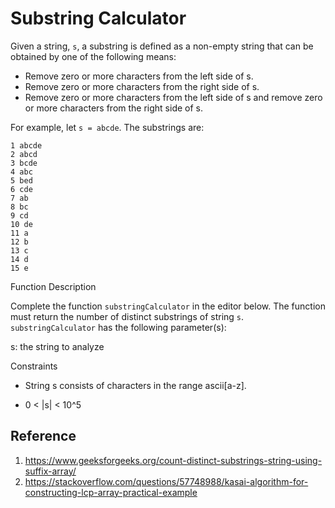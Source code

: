 # Substring Calculator

Given a string, `s`, a substring is defined as a non-empty string that can be obtained by one of the following means:

* Remove zero or more characters from the left side of s.
* Remove zero or more characters from the right side of s.
* Remove zero or more characters from the left side of s and remove zero or more characters from the right side of s.

For example, let `s = abcde`. The substrings are:

```text
1 abcde
2 abcd
3 bcde
4 abc
5 bed
6 cde
7 ab
8 bc
9 cd
10 de
11 a
12 b
13 c
14 d
15 e
```

Function Description

Complete the function `substringCalculator` in the editor below. The function must return the number of distinct
substrings of string `s`.
`substringCalculator` has the following parameter(s):

s: the string to analyze

Constraints

* String s consists of characters in the range ascii[a-z].

* 0 < |s| < 10^5

## Reference

1. https://www.geeksforgeeks.org/count-distinct-substrings-string-using-suffix-array/
2. https://stackoverflow.com/questions/57748988/kasai-algorithm-for-constructing-lcp-array-practical-example